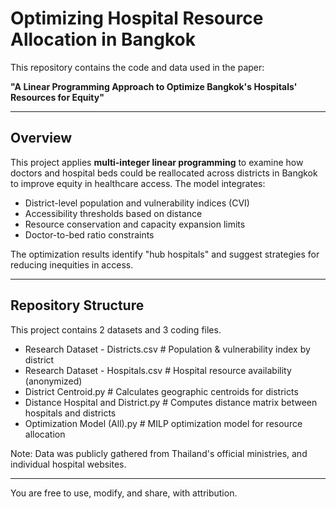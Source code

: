 # Optimizing Hospital Resource Allocation in Bangkok

This repository contains the code and data used in the paper:

**"A Linear Programming Approach to Optimize Bangkok's Hospitals' Resources for Equity"**

---

## Overview

This project applies **multi-integer linear programming** to examine how doctors and hospital beds could be reallocated across districts in Bangkok to improve equity in healthcare access. The model integrates:

- District-level population and vulnerability indices (CVI)  
- Accessibility thresholds based on distance  
- Resource conservation and capacity expansion limits  
- Doctor-to-bed ratio constraints

The optimization results identify "hub hospitals" and suggest strategies for reducing inequities in access.

---

## Repository Structure

This project contains 2 datasets and 3 coding files. 
- Research Dataset - Districts.csv # Population & vulnerability index by district
- Research Dataset - Hospitals.csv # Hospital resource availability (anonymized)
- District Centroid.py # Calculates geographic centroids for districts
- Distance Hospital and District.py # Computes distance matrix between hospitals and districts
- Optimization Model (All).py # MILP optimization model for resource allocation

Note: Data was publicly gathered from Thailand's official ministries, and individual hospital websites.

---

You are free to use, modify, and share, with attribution.
